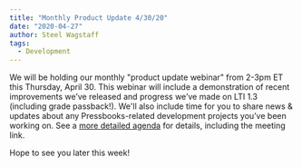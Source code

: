 ```yaml
---
title: "Monthly Product Update 4/30/20"
date: "2020-04-27"
author: Steel Wagstaff
tags: 
  - Development
---
```


We will be holding our monthly "product update webinar" from 2-3pm ET this Thursday, April 30. This webinar will include a demonstration of recent improvements we’ve released and progress we’ve made on LTI 1.3 (including grade passback!). We'll also include time for you to share news & updates about any Pressbooks-related development projects you’ve been working on. See a [more detailed agenda](https://docs.google.com/document/d/1BcvX0V-iDi6fJO_W8pHVOL_lec_9OTXujAfw6tFpZlQ/edit?usp=sharing) for details, including the meeting link.

Hope to see you later this week!
